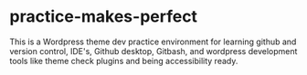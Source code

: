 # practice-makes-perfect
This is a Wordpress theme dev practice environment for learning github and version control, IDE's, Github desktop, Gitbash, and wordpress development tools like theme check plugins and being accessibility ready. 
